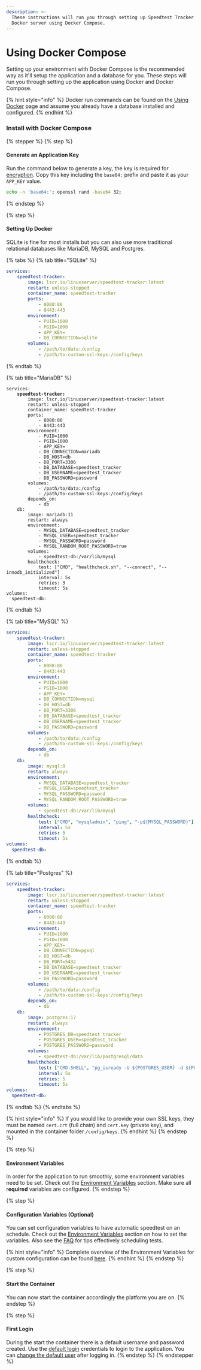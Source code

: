 ```yaml
---
description: >-
  These instructions will run you through setting up Speedtest Tracker on a
  Docker server using Docker Compose.
---
```


# Using Docker Compose

Setting up your environment with Docker Compose is the recommended way as it'll setup the application and a database for you. These steps will run you through setting up the application using Docker and Docker Compose.

{% hint style="info" %}
Docker run commands can be found on the [Using Docker](using-docker.md) page and assume you already have a database installed and configured.
{% endhint %}

### Install with Docker Compose

{% stepper %}
{% step %}
#### Generate an Application Key

Run the command below to generate a key, the key is required for [encryption](../../security/encryption.md). Copy this key including the `base64:` prefix and paste it as your `APP_KEY` value.

```bash
echo -n 'base64:'; openssl rand -base64 32;
```
{% endstep %}

{% step %}
#### **Setting Up Docker**

SQLite is fine for most installs but you can also use more traditional relational databases like MariaDB, MySQL and Postgres.

{% tabs %}
{% tab title="SQLite" %}
```yaml
services:
    speedtest-tracker:
        image: lscr.io/linuxserver/speedtest-tracker:latest
        restart: unless-stopped
        container_name: speedtest-tracker
        ports:
            - 8080:80
            - 8443:443
        environment:
            - PUID=1000
            - PGID=1000
            - APP_KEY=
            - DB_CONNECTION=sqlite
        volumes:
            - /path/to/data:/config
            - /path/to-custom-ssl-keys:/config/keys
```
{% endtab %}

{% tab title="MariaDB" %}
<pre class="language-yaml"><code class="lang-yaml">services:
<strong>    speedtest-tracker:
</strong>        image: lscr.io/linuxserver/speedtest-tracker:latest
        restart: unless-stopped
        container_name: speedtest-tracker
        ports:
            - 8080:80
            - 8443:443
        environment:
            - PUID=1000
            - PGID=1000
            - APP_KEY=
            - DB_CONNECTION=mariadb
            - DB_HOST=db
            - DB_PORT=3306
            - DB_DATABASE=speedtest_tracker
            - DB_USERNAME=speedtest_tracker
            - DB_PASSWORD=password
        volumes:
            - /path/to/data:/config
            - /path/to-custom-ssl-keys:/config/keys
        depends_on:
            - db
    db:
        image: mariadb:11
        restart: always
        environment:
            - MYSQL_DATABASE=speedtest_tracker
            - MYSQL_USER=speedtest_tracker
            - MYSQL_PASSWORD=password
            - MYSQL_RANDOM_ROOT_PASSWORD=true
        volumes:
            - speedtest-db:/var/lib/mysql
        healthcheck:
            test: ["CMD", "healthcheck.sh", "--connect", "--innodb_initialized"]
            interval: 5s
            retries: 3
            timeout: 5s
volumes:
  speedtest-db:
</code></pre>
{% endtab %}

{% tab title="MySQL" %}
```yaml
services:
    speedtest-tracker:
        image: lscr.io/linuxserver/speedtest-tracker:latest
        restart: unless-stopped
        container_name: speedtest-tracker
        ports:
            - 8080:80
            - 8443:443
        environment:
            - PUID=1000
            - PGID=1000
            - APP_KEY=
            - DB_CONNECTION=mysql
            - DB_HOST=db
            - DB_PORT=3306
            - DB_DATABASE=speedtest_tracker
            - DB_USERNAME=speedtest_tracker
            - DB_PASSWORD=password
        volumes:
            - /path/to/data:/config
            - /path/to-custom-ssl-keys:/config/keys
        depends_on:
            - db
    db:
        image: mysql:8
        restart: always
        environment:
            - MYSQL_DATABASE=speedtest_tracker
            - MYSQL_USER=speedtest_tracker
            - MYSQL_PASSWORD=password
            - MYSQL_RANDOM_ROOT_PASSWORD=true
        volumes:
            - speedtest-db:/var/lib/mysql
        healthcheck:
            test: ["CMD", "mysqladmin", "ping", "-p${MYSQL_PASSWORD}"]
            interval: 5s
            retries: 5
            timeout: 5s
volumes:
  speedtest-db:
```
{% endtab %}

{% tab title="Postgres" %}
```yaml
services:
    speedtest-tracker:
        image: lscr.io/linuxserver/speedtest-tracker:latest
        restart: unless-stopped
        container_name: speedtest-tracker
        ports:
            - 8080:80
            - 8443:443
        environment:
            - PUID=1000
            - PGID=1000
            - APP_KEY=
            - DB_CONNECTION=pgsql
            - DB_HOST=db
            - DB_PORT=5432
            - DB_DATABASE=speedtest_tracker
            - DB_USERNAME=speedtest_tracker
            - DB_PASSWORD=password
        volumes:
            - /path/to/data:/config
            - /path/to-custom-ssl-keys:/config/keys
        depends_on:
            - db
    db:
        image: postgres:17
        restart: always
        environment:
            - POSTGRES_DB=speedtest_tracker
            - POSTGRES_USER=speedtest_tracker
            - POSTGRES_PASSWORD=password
        volumes:
            - speedtest-db:/var/lib/postgresql/data
        healthcheck:
            test: ["CMD-SHELL", "pg_isready -U ${POSTGRES_USER} -d ${POSTGRES_DB}"]
            interval: 5s
            retries: 5
            timeout: 5s
volumes:
  speedtest-db:
```
{% endtab %}
{% endtabs %}

{% hint style="info" %}
If you would like to provide your own SSL keys, they must be named `cert.crt` (full chain) and `cert.key` (private key), and mounted in the container folder `/config/keys`.
{% endhint %}
{% endstep %}

{% step %}
#### **Environment Variables**

In order for the application to run smoothly, some environment variables need to be set. Check out the [Environment Variables](../environment-variables.md) section. Make sure all r**equired** variables are configured.
{% endstep %}

{% step %}
#### **Configuration Variables (Optional)**

You can set configuration variables to have automatic speedtest on an schedule. Check out the [Environment Variables](../environment-variables.md#speedtest) section on how to set the variables. Also see the [FAQ](../../help/faqs.md#speedtest) for tips effectively scheduling tests.

{% hint style="info" %}
Complete overview of the Environment Variables for custom configuration can be found [here](../environment-variables.md).
{% endhint %}
{% endstep %}

{% step %}
#### **Start the Container**

You can now start the container accordingly the platform you are on.
{% endstep %}

{% step %}
#### **First Login**

During the start the container there is a default username and password created. Use the [default login](../../security/authentication.md#default-user-account) credentials to login to the application. You can [change the default user](../../security/authentication.md#change-account-details) after logging in.
{% endstep %}
{% endstepper %}
